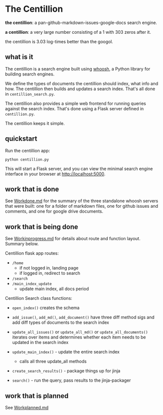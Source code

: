 # The Centillion

**the centillion**: a pan-github-markdown-issues-google-docs search engine.

**a centillion**: a very large number consisting of a 1 with 303 zeros after it.

the centillion is 3.03 log-times better than the googol.

## what is it

The centillion is a search engine built using [whoosh](https://whoosh.readthedocs.io/en/latest/intro.html),
a Python library for building search engines.

We define the types of documents the centillion should index,
what info and how. The centillion then builds and
updates a search index. That's all done in `centillion_search.py`.

The centillion also provides a simple web frontend for running
queries against the search index. That's done using a Flask server
defined in `centillion.py`.

The centillion keeps it simple.


## quickstart

Run the centillion app:

```
python centillion.py
```

This will start a Flask server, and you can view the minimal search engine
interface in your browser at <http://localhost:5000>.


## work that is done

See [Workdone.md](Workdone.md) for the summary of
the three standalone whoosh servers that were built:
one for a folder of markdown files, one for github issues
and comments, and one for google drive documents.


## work that is being done

See [Workinprogress.md](Workinprogress.md) for details about
route and function layout. Summary below.

Centillion flask app routes:

- `/home`
    - if not logged in, landing page
    - if logged in, redirect to search
- `/search`
- `/main_index_update`
    - update main index, all docs period


Centillion Search class functions:

- `open_index()` creates the schema

- `add_issue()`, `add_md()`, `add_document()` have three diff method sigs and add diff types
  of documents to the search index

- `update_all_issues()` or `update_all_md()` or `update_all_documents()` iterates over items
  and determines whether each item needs to be updated in the search index

- `update_main_index()` - update the entire search index
    - calls all three update_all methods

- `create_search_results()` - package things up for jinja

- `search()` - run the query, pass results to the jinja-packager


## work that is planned

See [Workplanned.md](Workplanned.md)

